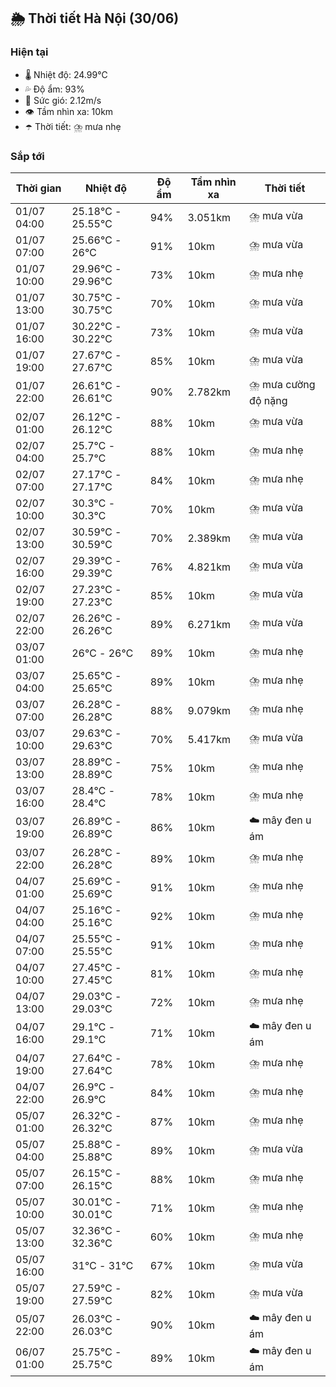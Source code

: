 ## 🌦️ Thời tiết Hà Nội (30/06)

### Hiện tại

- 🌡️ Nhiệt độ: 24.99℃
- 💦 Độ ẩm: 93%
- 💨 Sức gió: 2.12m/s
- 👁️ Tầm nhìn xa: 10km
- ☂️ Thời tiết: ⛈️ mưa nhẹ

### Sắp tới

| Thời gian | Nhiệt độ | Độ ẩm | Tầm nhìn xa | Thời tiết |
| --- | --- | --- | --- | --- |
| 01/07 04:00 | 25.18℃ - 25.55℃ | 94% | 3.051km | ⛈️ mưa vừa |
| 01/07 07:00 | 25.66℃ - 26℃ | 91% | 10km | ⛈️ mưa vừa |
| 01/07 10:00 | 29.96℃ - 29.96℃ | 73% | 10km | ⛈️ mưa nhẹ |
| 01/07 13:00 | 30.75℃ - 30.75℃ | 70% | 10km | ⛈️ mưa vừa |
| 01/07 16:00 | 30.22℃ - 30.22℃ | 73% | 10km | ⛈️ mưa vừa |
| 01/07 19:00 | 27.67℃ - 27.67℃ | 85% | 10km | ⛈️ mưa vừa |
| 01/07 22:00 | 26.61℃ - 26.61℃ | 90% | 2.782km | ⛈️ mưa cường độ nặng |
| 02/07 01:00 | 26.12℃ - 26.12℃ | 88% | 10km | ⛈️ mưa vừa |
| 02/07 04:00 | 25.7℃ - 25.7℃ | 88% | 10km | ⛈️ mưa nhẹ |
| 02/07 07:00 | 27.17℃ - 27.17℃ | 84% | 10km | ⛈️ mưa nhẹ |
| 02/07 10:00 | 30.3℃ - 30.3℃ | 70% | 10km | ⛈️ mưa vừa |
| 02/07 13:00 | 30.59℃ - 30.59℃ | 70% | 2.389km | ⛈️ mưa vừa |
| 02/07 16:00 | 29.39℃ - 29.39℃ | 76% | 4.821km | ⛈️ mưa vừa |
| 02/07 19:00 | 27.23℃ - 27.23℃ | 85% | 10km | ⛈️ mưa vừa |
| 02/07 22:00 | 26.26℃ - 26.26℃ | 89% | 6.271km | ⛈️ mưa vừa |
| 03/07 01:00 | 26℃ - 26℃ | 89% | 10km | ⛈️ mưa nhẹ |
| 03/07 04:00 | 25.65℃ - 25.65℃ | 89% | 10km | ⛈️ mưa nhẹ |
| 03/07 07:00 | 26.28℃ - 26.28℃ | 88% | 9.079km | ⛈️ mưa nhẹ |
| 03/07 10:00 | 29.63℃ - 29.63℃ | 70% | 5.417km | ⛈️ mưa vừa |
| 03/07 13:00 | 28.89℃ - 28.89℃ | 75% | 10km | ⛈️ mưa nhẹ |
| 03/07 16:00 | 28.4℃ - 28.4℃ | 78% | 10km | ⛈️ mưa nhẹ |
| 03/07 19:00 | 26.89℃ - 26.89℃ | 86% | 10km | ☁️ mây đen u ám |
| 03/07 22:00 | 26.28℃ - 26.28℃ | 89% | 10km | ⛈️ mưa nhẹ |
| 04/07 01:00 | 25.69℃ - 25.69℃ | 91% | 10km | ⛈️ mưa nhẹ |
| 04/07 04:00 | 25.16℃ - 25.16℃ | 92% | 10km | ⛈️ mưa nhẹ |
| 04/07 07:00 | 25.55℃ - 25.55℃ | 91% | 10km | ⛈️ mưa nhẹ |
| 04/07 10:00 | 27.45℃ - 27.45℃ | 81% | 10km | ⛈️ mưa nhẹ |
| 04/07 13:00 | 29.03℃ - 29.03℃ | 72% | 10km | ⛈️ mưa nhẹ |
| 04/07 16:00 | 29.1℃ - 29.1℃ | 71% | 10km | ☁️ mây đen u ám |
| 04/07 19:00 | 27.64℃ - 27.64℃ | 78% | 10km | ⛈️ mưa nhẹ |
| 04/07 22:00 | 26.9℃ - 26.9℃ | 84% | 10km | ⛈️ mưa nhẹ |
| 05/07 01:00 | 26.32℃ - 26.32℃ | 87% | 10km | ⛈️ mưa nhẹ |
| 05/07 04:00 | 25.88℃ - 25.88℃ | 89% | 10km | ⛈️ mưa vừa |
| 05/07 07:00 | 26.15℃ - 26.15℃ | 88% | 10km | ⛈️ mưa nhẹ |
| 05/07 10:00 | 30.01℃ - 30.01℃ | 71% | 10km | ⛈️ mưa nhẹ |
| 05/07 13:00 | 32.36℃ - 32.36℃ | 60% | 10km | ⛈️ mưa nhẹ |
| 05/07 16:00 | 31℃ - 31℃ | 67% | 10km | ⛈️ mưa vừa |
| 05/07 19:00 | 27.59℃ - 27.59℃ | 82% | 10km | ⛈️ mưa vừa |
| 05/07 22:00 | 26.03℃ - 26.03℃ | 90% | 10km | ☁️ mây đen u ám |
| 06/07 01:00 | 25.75℃ - 25.75℃ | 89% | 10km | ☁️ mây đen u ám |
